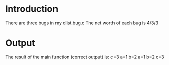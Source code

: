 # Introduction
There are three bugs in my dlist.bug.c 
The net worth of each bug is 4/3/3

# Output
The result of the main function (correct output) is:
c=3
a=1
b=2
a=1
b=2
c=3 
